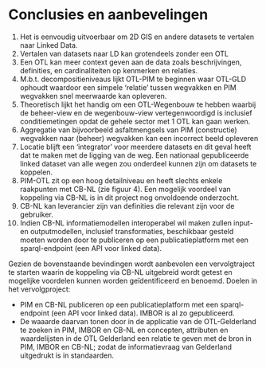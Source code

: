 # Conclusies en aanbevelingen

1. Het is eenvoudig uitvoerbaar om 2D GIS en andere datasets te vertalen naar Linked Data.
2. Vertalen van datasets naar LD kan grotendeels zonder een OTL
3. Een OTL kan meer context geven aan de data zoals beschrijvingen, definities, en cardinaliteiten op kenmerken en relaties.
4. M.b.t. decompositieniveaus lijkt OTL-PIM te beginnen waar OTL-GLD ophoudt waardoor een simpele ‘relatie’ tussen wegvakken en PIM wegvakken snel meerwaarde kan opleveren.
5. Theoretisch lijkt het handig om een OTL-Wegenbouw te hebben waarbij de beheer-view en de wegenbouw-view vertegenwoordigd is inclusief conditiemetingen opdat de gehele sector met 1 OTL kan gaan werken.
6. Aggregatie van bijvoorbeeld asfaltmengsels van PIM (constructie) wegvakken naar (beheer) wegvakken kan een incorrect beeld opleveren
7. Locatie blijft een ‘integrator’ voor meerdere datasets en dit geval heeft dat te maken met de ligging van de weg. Een nationaal gepubliceerde linked dataset van alle wegen zou onderdeel kunnen zijn om datasets te koppelen.
8. PIM-OTL zit op een hoog detailniveau en heeft slechts enkele raakpunten met CB-NL (zie figuur 4). Een mogelijk voordeel van koppeling via CB-NL is in dit project nog onvoldoende onderzocht.
9. CB-NL kan leverancier zijn van definities die relevant zijn voor de gebruiker.
10. Indien CB-NL informatiemodellen interoperabel wil maken zullen input- en outputmodellen, inclusief transformaties, beschikbaar gesteld moeten worden door te publiceren op een publicatieplatform met een sparql-endpoint (een API voor linked data).

Gezien de bovenstaande bevindingen wordt aanbevolen een vervolgtraject te starten waarin de koppeling via CB-NL uitgebreid wordt getest en mogelijke voordelen kunnen worden geïdentificeerd en benoemd. Doelen in het vervolgproject:

* PIM en CB-NL publiceren op een publicatieplatform met een sparql-endpoint (een API voor linked data). IMBOR is al zo gepubliceerd. 
* De waaarde daarvan tonen door in de applicatie van de OTL-Gelderland te zoeken in PIM, IMBOR en CB-NL en concepten, attributen en waardelijsten in de OTL Gelderland een relatie te geven met de bron in PIM, IMBOR en CB-NL; zodat de informatievraag van Gelderland uitgedrukt is in standaarden.